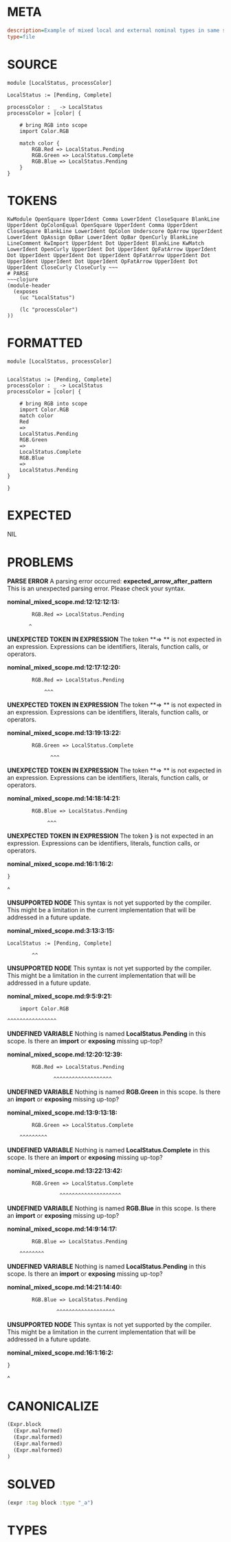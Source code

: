 # META
~~~ini
description=Example of mixed local and external nominal types in same scope
type=file
~~~
# SOURCE
~~~roc
module [LocalStatus, processColor]

LocalStatus := [Pending, Complete]

processColor : _ -> LocalStatus
processColor = |color| {

    # bring RGB into scope
    import Color.RGB

    match color {
        RGB.Red => LocalStatus.Pending
        RGB.Green => LocalStatus.Complete
        RGB.Blue => LocalStatus.Pending
    }
}
~~~
# TOKENS
~~~text
KwModule OpenSquare UpperIdent Comma LowerIdent CloseSquare BlankLine UpperIdent OpColonEqual OpenSquare UpperIdent Comma UpperIdent CloseSquare BlankLine LowerIdent OpColon Underscore OpArrow UpperIdent LowerIdent OpAssign OpBar LowerIdent OpBar OpenCurly BlankLine LineComment KwImport UpperIdent Dot UpperIdent BlankLine KwMatch LowerIdent OpenCurly UpperIdent Dot UpperIdent OpFatArrow UpperIdent Dot UpperIdent UpperIdent Dot UpperIdent OpFatArrow UpperIdent Dot UpperIdent UpperIdent Dot UpperIdent OpFatArrow UpperIdent Dot UpperIdent CloseCurly CloseCurly ~~~
# PARSE
~~~clojure
(module-header
  (exposes
    (uc "LocalStatus")

    (lc "processColor")
))
~~~
# FORMATTED
~~~roc
module [LocalStatus, processColor]


LocalStatus := [Pending, Complete]
processColor : _ -> LocalStatus
processColor = |color| {

	# bring RGB into scope
	import Color.RGB
	match color
	Red
	=> 
	LocalStatus.Pending
	RGB.Green
	=> 
	LocalStatus.Complete
	RGB.Blue
	=> 
	LocalStatus.Pending
}

}
~~~
# EXPECTED
NIL
# PROBLEMS
**PARSE ERROR**
A parsing error occurred: **expected_arrow_after_pattern**
This is an unexpected parsing error. Please check your syntax.

**nominal_mixed_scope.md:12:12:12:13:**
```roc
        RGB.Red => LocalStatus.Pending
```
           ^


**UNEXPECTED TOKEN IN EXPRESSION**
The token **=> ** is not expected in an expression.
Expressions can be identifiers, literals, function calls, or operators.

**nominal_mixed_scope.md:12:17:12:20:**
```roc
        RGB.Red => LocalStatus.Pending
```
                ^^^


**UNEXPECTED TOKEN IN EXPRESSION**
The token **=> ** is not expected in an expression.
Expressions can be identifiers, literals, function calls, or operators.

**nominal_mixed_scope.md:13:19:13:22:**
```roc
        RGB.Green => LocalStatus.Complete
```
                  ^^^


**UNEXPECTED TOKEN IN EXPRESSION**
The token **=> ** is not expected in an expression.
Expressions can be identifiers, literals, function calls, or operators.

**nominal_mixed_scope.md:14:18:14:21:**
```roc
        RGB.Blue => LocalStatus.Pending
```
                 ^^^


**UNEXPECTED TOKEN IN EXPRESSION**
The token **}** is not expected in an expression.
Expressions can be identifiers, literals, function calls, or operators.

**nominal_mixed_scope.md:16:1:16:2:**
```roc
}
```
^


**UNSUPPORTED NODE**
This syntax is not yet supported by the compiler.
This might be a limitation in the current implementation that will be addressed in a future update.

**nominal_mixed_scope.md:3:13:3:15:**
```roc
LocalStatus := [Pending, Complete]
```
            ^^


**UNSUPPORTED NODE**
This syntax is not yet supported by the compiler.
This might be a limitation in the current implementation that will be addressed in a future update.

**nominal_mixed_scope.md:9:5:9:21:**
```roc
    import Color.RGB
```
    ^^^^^^^^^^^^^^^^


**UNDEFINED VARIABLE**
Nothing is named **LocalStatus.Pending** in this scope.
Is there an **import** or **exposing** missing up-top?

**nominal_mixed_scope.md:12:20:12:39:**
```roc
        RGB.Red => LocalStatus.Pending
```
                   ^^^^^^^^^^^^^^^^^^^


**UNDEFINED VARIABLE**
Nothing is named **RGB.Green** in this scope.
Is there an **import** or **exposing** missing up-top?

**nominal_mixed_scope.md:13:9:13:18:**
```roc
        RGB.Green => LocalStatus.Complete
```
        ^^^^^^^^^


**UNDEFINED VARIABLE**
Nothing is named **LocalStatus.Complete** in this scope.
Is there an **import** or **exposing** missing up-top?

**nominal_mixed_scope.md:13:22:13:42:**
```roc
        RGB.Green => LocalStatus.Complete
```
                     ^^^^^^^^^^^^^^^^^^^^


**UNDEFINED VARIABLE**
Nothing is named **RGB.Blue** in this scope.
Is there an **import** or **exposing** missing up-top?

**nominal_mixed_scope.md:14:9:14:17:**
```roc
        RGB.Blue => LocalStatus.Pending
```
        ^^^^^^^^


**UNDEFINED VARIABLE**
Nothing is named **LocalStatus.Pending** in this scope.
Is there an **import** or **exposing** missing up-top?

**nominal_mixed_scope.md:14:21:14:40:**
```roc
        RGB.Blue => LocalStatus.Pending
```
                    ^^^^^^^^^^^^^^^^^^^


**UNSUPPORTED NODE**
This syntax is not yet supported by the compiler.
This might be a limitation in the current implementation that will be addressed in a future update.

**nominal_mixed_scope.md:16:1:16:2:**
```roc
}
```
^


# CANONICALIZE
~~~clojure
(Expr.block
  (Expr.malformed)
  (Expr.malformed)
  (Expr.malformed)
  (Expr.malformed)
)
~~~
# SOLVED
~~~clojure
(expr :tag block :type "_a")
~~~
# TYPES
~~~roc
~~~
